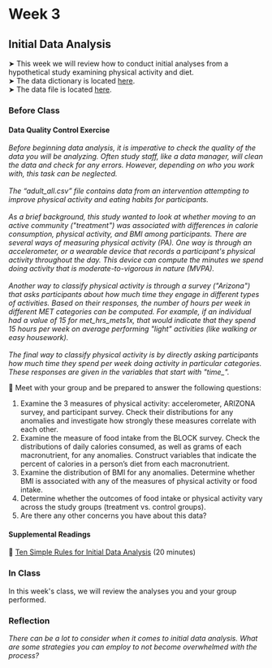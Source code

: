 # Week 3

## Initial Data Analysis

&#x27A4; This week we will review how to conduct initial analyses from a hypothetical study examining physical activity and diet.  
&#x27A4; The data dictionary is located [here](data_dictionary.xlsx).  
&#x27A4; The data file is located [here](adult_all.csv).  

### Before Class

#### Data Quality Control Exercise

*Before beginning data analysis, it is imperative to check the quality of the data you will be analyzing. Often study staff, like a data manager, will clean the data and check for any errors. However, depending on who you work with, this task can be neglected.  <br /><br />
The “adult_all.csv” file contains data from an intervention attempting to improve physical activity and eating habits for participants.* <br /><br />
*As a brief background, this study wanted to look at whether moving to an active community ("treatment") was associated with differences in calorie consumption, physical activity, and BMI among participants. There are several ways of measuring physical activity (PA). One way is through an accelerometer, or a wearable device that records a participant's physical activity throughout the day. This device can compute the minutes we spend doing activity that is moderate-to-vigorous in nature (MVPA).  <br /><br />
Another way to classify physical activity is through a survey ("Arizona") that asks participants about how much time they engage in different types of activities. Based on their responses, the number of hours per week in different MET categories can be computed. For example, if an individual had a value of 15 for met_hrs_mets1x, that would indicate that they spend 15 hours per week on average performing "light" activities (like walking or easy housework).  <br /><br />
The final way to classify physical activity is by directly asking participants how much time they spend per week doing activity in particular categories. These responses are given in the variables that start with "time_".*

👥 Meet with your group and be prepared to answer the following questions:

1.	Examine the 3 measures of physical activity: accelerometer, ARIZONA survey, and participant survey. Check their distributions for any anomalies and investigate how strongly these measures correlate with each other.
2.	Examine the measure of food intake from the BLOCK survey. Check the distributions of daily calories consumed, as well as grams of each macronutrient, for any anomalies. Construct variables that indicate the percent of calories in a person’s diet from each macronutrient.
3.	Examine the distribution of BMI for any anomalies. Determine whether BMI is associated with any of the measures of physical activity or food intake.
4.	Determine whether the outcomes of food intake or physical activity vary across the study groups (treatment vs. control groups).
5.	Are there any other concerns you have about this data?

#### Supplemental Readings

📖 [Ten Simple Rules for Initial Data Analysis](https://journals.plos.org/ploscompbiol/article?id=10.1371/journal.pcbi.1009819) (20 minutes)

### In Class

In this week's class, we will review the analyses you and your group performed.

### Reflection

*There can be a lot to consider when it comes to initial data analysis. What are some strategies you can employ to not become overwhelmed with the process?* 